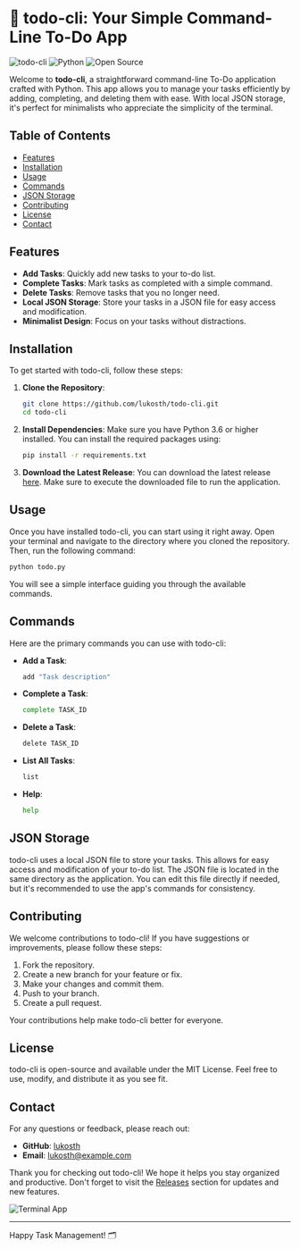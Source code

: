 # 📝 todo-cli: Your Simple Command-Line To-Do App

![todo-cli](https://img.shields.io/badge/todo--cli-v1.0.0-blue.svg) ![Python](https://img.shields.io/badge/Python-3.6%2B-yellow.svg) ![Open Source](https://img.shields.io/badge/Open%20Source-Yes-brightgreen.svg)

Welcome to **todo-cli**, a straightforward command-line To-Do application crafted with Python. This app allows you to manage your tasks efficiently by adding, completing, and deleting them with ease. With local JSON storage, it's perfect for minimalists who appreciate the simplicity of the terminal.

## Table of Contents

- [Features](#features)
- [Installation](#installation)
- [Usage](#usage)
- [Commands](#commands)
- [JSON Storage](#json-storage)
- [Contributing](#contributing)
- [License](#license)
- [Contact](#contact)

## Features

- **Add Tasks**: Quickly add new tasks to your to-do list.
- **Complete Tasks**: Mark tasks as completed with a simple command.
- **Delete Tasks**: Remove tasks that you no longer need.
- **Local JSON Storage**: Store your tasks in a JSON file for easy access and modification.
- **Minimalist Design**: Focus on your tasks without distractions.

## Installation

To get started with todo-cli, follow these steps:

1. **Clone the Repository**:
   ```bash
   git clone https://github.com/lukosth/todo-cli.git
   cd todo-cli
   ```

2. **Install Dependencies**:
   Make sure you have Python 3.6 or higher installed. You can install the required packages using:
   ```bash
   pip install -r requirements.txt
   ```

3. **Download the Latest Release**:
   You can download the latest release [here](https://github.com/lukosth/todo-cli/releases). Make sure to execute the downloaded file to run the application.

## Usage

Once you have installed todo-cli, you can start using it right away. Open your terminal and navigate to the directory where you cloned the repository. Then, run the following command:

```bash
python todo.py
```

You will see a simple interface guiding you through the available commands.

## Commands

Here are the primary commands you can use with todo-cli:

- **Add a Task**:
  ```bash
  add "Task description"
  ```

- **Complete a Task**:
  ```bash
  complete TASK_ID
  ```

- **Delete a Task**:
  ```bash
  delete TASK_ID
  ```

- **List All Tasks**:
  ```bash
  list
  ```

- **Help**:
  ```bash
  help
  ```

## JSON Storage

todo-cli uses a local JSON file to store your tasks. This allows for easy access and modification of your to-do list. The JSON file is located in the same directory as the application. You can edit this file directly if needed, but it's recommended to use the app's commands for consistency.

## Contributing

We welcome contributions to todo-cli! If you have suggestions or improvements, please follow these steps:

1. Fork the repository.
2. Create a new branch for your feature or fix.
3. Make your changes and commit them.
4. Push to your branch.
5. Create a pull request.

Your contributions help make todo-cli better for everyone.

## License

todo-cli is open-source and available under the MIT License. Feel free to use, modify, and distribute it as you see fit.

## Contact

For any questions or feedback, please reach out:

- **GitHub**: [lukosth](https://github.com/lukosth)
- **Email**: lukosth@example.com

Thank you for checking out todo-cli! We hope it helps you stay organized and productive. Don't forget to visit the [Releases](https://github.com/lukosth/todo-cli/releases) section for updates and new features. 

![Terminal App](https://images.unsplash.com/photo-1517436079788-9d8b1c40a0c2?crop=entropy&cs=tinysrgb&fit=max&fm=jpg&ixid=MnwzNjUyOXwwfDF8c2VhcmNofDJ8fHRlcm1pbmFsJTIwYXBwfGVufDB8fHx8MTYzNjYyMTI5Ng&ixlib=rb-1.2.1&q=80&w=1080)

---

Happy Task Management! 🗂️
